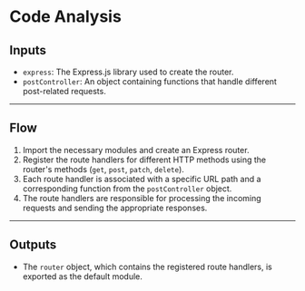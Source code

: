 # Code Analysis

## Inputs

- `express`: The Express.js library used to create the router.
- `postController`: An object containing functions that handle different post-related requests.

---

## Flow

1. Import the necessary modules and create an Express router.
2. Register the route handlers for different HTTP methods using the router's methods (`get`, `post`, `patch`, `delete`).
3. Each route handler is associated with a specific URL path and a corresponding function from the `postController` object.
4. The route handlers are responsible for processing the incoming requests and sending the appropriate responses.

---

## Outputs

- The `router` object, which contains the registered route handlers, is exported as the default module.

